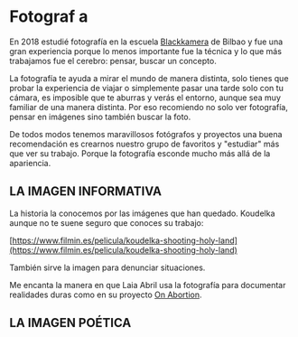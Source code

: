 # Fotograf a

En 2018 estudié fotografía en la escuela [Blackkamera](http://blackkamera.com/) de Bilbao y fue una gran experiencia porque lo menos importante fue la técnica y lo que más trabajamos fue el cerebro: pensar, buscar un concepto.

La fotografía te ayuda a mirar el mundo de manera distinta, solo tienes que probar la experiencia de viajar o simplemente pasar una tarde solo con tu cámara, es imposible que te aburras y verás el entorno, aunque sea muy familiar de una manera distinta. Por eso recomiendo no solo ver fotografía, pensar en imágenes sino también buscar la foto.

De todos modos tenemos maravillosos fotógrafos y proyectos una buena recomendación es crearnos nuestro grupo de favoritos y "estudiar" más que ver su trabajo. Porque la fotografía esconde mucho más allá de la apariencia.

## LA IMAGEN INFORMATIVA

La historia la conocemos por las imágenes que han quedado. Koudelka aunque no te suene seguro que conoces su trabajo:

[https://www.filmin.es/pelicula/koudelka-shooting-holy-land](https://www.filmin.es/pelicula/koudelka-shooting-holy-land)

También sirve la imagen para denunciar situaciones.

Me encanta la manera en que Laia Abril usa la fotografía para documentar realidades duras como en su proyecto [On Abortion](https://www.dewilewis.com/products/on-abortion).

## LA IMAGEN POÉTICA

